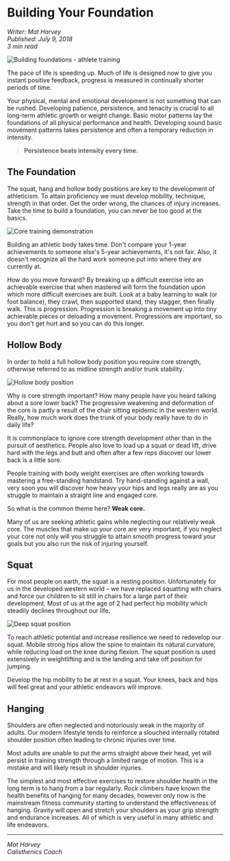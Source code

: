 # Building Your Foundation

*Writer: Mat Harvey*  
*Published: July 9, 2018*  
*3 min read*

![Building foundations - athlete training](/blogs/buildingfoundations/7232a3_61a2937ef0da41959310619a04e7c9dd~mv2.avif)

The pace of life is speeding up. Much of life is designed now to give you instant positive feedback, progress is measured in continually shorter periods of time.

Your physical, mental and emotional development is not something that can be rushed. Developing patience, persistence, and tenacity is crucial to all long-term athletic growth or weight change. Basic motor patterns lay the foundations of all physical performance and health. Developing sound basic movement patterns takes persistence and often a temporary reduction in intensity.

> **Persistence beats intensity every time.**

## The Foundation

The squat, hang and hollow body positions are key to the development of athleticism. To attain proficiency we must develop mobility, technique, strength in that order. Get the order wrong, the chances of injury increases. Take the time to build a foundation, you can never be too good at the basics.

![Core training demonstration](/blogs/buildingfoundations/7232a3_fb372b39a6eb4632bb8ea5c0077051d3~mv2.avif)

Building an athletic body takes time. Don't compare your 1-year achievements to someone else's 5-year achievements, it's not fair. Also, it doesn't recognize all the hard work someone put into where they are currently at.

How do you move forward? By breaking up a difficult exercise into an achievable exercise that when mastered will form the foundation upon which more difficult exercises are built. Look at a baby learning to walk (or foot balance), they crawl, then supported stand, they stagger, then finally walk. This is progression. Progression is breaking a movement up into tiny achievable pieces or deloading a movement. Progressions are important, so you don't get hurt and so you can do this longer.

## Hollow Body

In order to hold a full hollow body position you require core strength, otherwise referred to as midline strength and/or trunk stability.

![Hollow body position](/blogs/buildingfoundations/7232a3_ae1f7705d23044b1bf6c7287befdd48c~mv2.avif)

Why is core strength important? How many people have you heard talking about a sore lower back? The progressive weakening and deformation of the core is partly a result of the chair sitting epidemic in the western world. Really, how much work does the trunk of your body really have to do in daily life?

It is commonplace to ignore core strength development other than in the pursuit of aesthetics. People also love to load up a squat or dead lift, drive hard with the legs and butt and often after a few reps discover our lower back is a little sore.

People training with body weight exercises are often working towards mastering a free-standing handstand. Try hand-standing against a wall, very soon you will discover how heavy your hips and legs really are as you struggle to maintain a straight line and engaged core.

So what is the common theme here? **Weak core.**

Many of us are seeking athletic gains while neglecting our relatively weak core. The muscles that make up your core are very important, if you neglect your core not only will you struggle to attain smooth progress toward your goals but you also run the risk of injuring yourself.

## Squat

For most people on earth, the squat is a resting position. Unfortunately for us in the developed western world – we have replaced squatting with chairs and force our children to sit still in chairs for a large part of their development. Most of us at the age of 2 had perfect hip mobility which steadily declines throughout our life.

![Deep squat position](/blogs/buildingfoundations/7232a3_f9b192cafbf04b1799a61050f76517d0~mv2.avif)

To reach athletic potential and increase resilience we need to redevelop our squat. Mobile strong hips allow the spine to maintain its natural curvature, while reducing load on the knee during flexion. The squat position is used extensively in weightlifting and is the landing and take off position for jumping.

Develop the hip mobility to be at rest in a squat. Your knees, back and hips will feel great and your athletic endeavors will improve.

## Hanging

Shoulders are often neglected and notoriously weak in the majority of adults. Our modern lifestyle tends to reinforce a slouched internally rotated shoulder position often leading to chronic injuries over time.

Most adults are unable to put the arms straight above their head, yet will persist in training strength through a limited range of motion. This is a mistake and will likely result in shoulder injuries.

The simplest and most effective exercises to restore shoulder health in the long term is to hang from a bar regularly. Rock climbers have known the health benefits of hanging for many decades, however only now is the mainstream fitness community starting to understand the effectiveness of hanging. Gravity will open and stretch your shoulders as your grip strength and endurance increases. All of which is very useful in many athletic and life endeavors.

---

*Mat Harvey*  
*Calisthenics Coach*